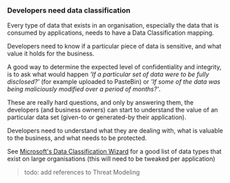 ### Developers need data classification

Every type of data that exists in an organisation, especially the data that is consumed by applications, needs to have a Data Classification mapping.

Developers need to know if a particular piece of data is sensitive, and what value it holds for the business.

A good way to determine the expected level of confidentiality and integrity, is to ask what would happen _'If a particular set of data were to be fully disclosed?'_ (for example uploaded to PasteBin) or _'If some of the data was being maliciously modified over a period of months?'_.

These are really hard questions, and only by answering them, the developers (and business owners) can start to understand the value of an particular data set (given-to or generated-by their application).

Developers need to understand what they are dealing with, what is valuable to the business, and what needs to be protected.

See [Microsoft's Data Classification Wizard](https://www.microsoft.com/security/data) for a good list of data types that exist on large organisations (this will need to be tweaked per application)

> todo: add references to Threat Modeling
